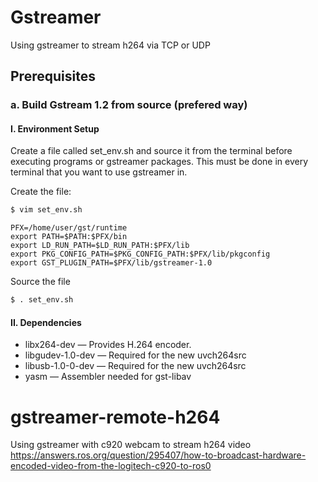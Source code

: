 # Gstreamer 
Using gstreamer to stream h264 via TCP or UDP

## Prerequisites
### a. Build Gstream 1.2 from source (prefered way)
#### I. Environment Setup
Create a file called set_env.sh and source it from the terminal before executing programs or gstreamer packages. This must be done in every terminal that you want to use gstreamer in.

Create the file:
```bash
$ vim set_env.sh
```
```vim
PFX=/home/user/gst/runtime
export PATH=$PATH:$PFX/bin
export LD_RUN_PATH=$LD_RUN_PATH:$PFX/lib
export PKG_CONFIG_PATH=$PKG_CONFIG_PATH:$PFX/lib/pkgconfig
export GST_PLUGIN_PATH=$PFX/lib/gstreamer-1.0
```
Source the file
```bash
$ . set_env.sh
```
#### II. Dependencies
* libx264-dev — Provides H.264 encoder.
* libgudev-1.0-dev — Required for the new uvch264src
* libusb-1.0-0-dev — Required for the new uvch264src
* yasm — Assembler needed for gst-libav

# gstreamer-remote-h264
Using gstreamer with c920 webcam to stream h264 video
https://answers.ros.org/question/295407/how-to-broadcast-hardware-encoded-video-from-the-logitech-c920-to-ros0
